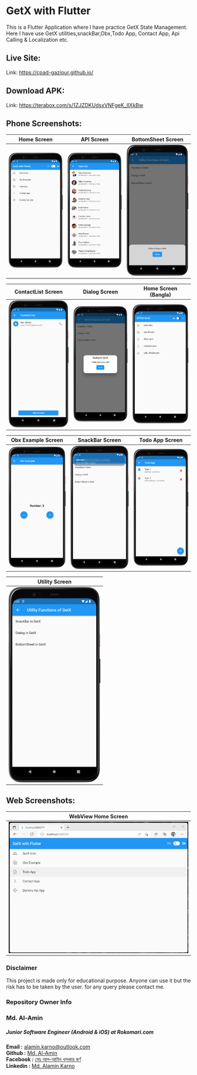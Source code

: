 # GetX with Flutter

This is a Flutter Application where I have practice GetX State Management. Here I have use GetX utilities,snackBar,Obx,Todo App, Contact App, Api Calling & Localization etc.

## Live Site:

Link: https://cpad-gazipur.github.io/

## Download APK:

Link: https://terabox.com/s/1ZJZDKUdsxVNFgeK_lIXkBw

## Phone Screenshots:


| Home Screen      |  API Screen |  BottomSheet Screen |
| :---:       |    :----:   | :----:   |
| <img src="screenshots/getx_flutter_home_screen.png" width="250">       |  <img src="screenshots/getx_flutter_api.png" width="250">     |  <img src="screenshots/getx_flutter_bottom_sheet.png" width="250">  |

| ContactList Screen      |  Dialog Screen |  Home Screen (Bangla) |
| :---:       |    :----:   | :----:   |
| <img src="screenshots/getx_flutter_contact_list.png" width="250">       |  <img src="screenshots/getx_flutter_dialog.png" width="250">     |  <img src="screenshots/getx_flutter_home_screen_bangla.png" width="250">  |

| Obx Example Screen      |  SnackBar Screen |  Todo App Screen |
| :---:       |    :----:   | :----:   |
| <img src="screenshots/getx_flutter_obx_example.png" width="250">       |  <img src="screenshots/getx_flutter_snack_bar.png" width="250">     |  <img src="screenshots/getx_flutter_todo_app.png" width="250">  |

| Utility Screen      |  
| :---:       |  
| <img src="screenshots/getx_flutter_uitility_screen.png" width="250">       |

## Web Screenshots:

| WebView Home Screen     | 
| :---:       |  
| <img src="screenshots/getx_flutter_home_screen_web.png">      | 



### Disclaimer
This project is made only for educational purpose. Anyone can use it but the risk has to be taken by the user.
for any query please contact me.

### Repository Owner Info

### Md. Al-Amin
##### Junior Software Engineer (Android & iOS) at Rokomari.com

__Email :__ [ alamin.karno@outlook.com ](mailto:alamin.karno@outlook.com) \
__Github :__ [Md. Al-Amin](https://github.com/karno786) \
__Facebook :__ [মোঃ আল-আমিন খন্দকার কর্ণ](https://facebook.com/alamin.kanro786) \
__Linkedin :__ [Md. Alamin Karno](https://www.linkedin.com/in/alaminkarno/)

